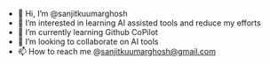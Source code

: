 - 👋 Hi, I’m @sanjitkuumarghosh
- 👀 I’m interested in learning AI assisted tools and reduce my efforts
- 🌱 I’m currently learning Github CoPilot
- 💞️ I’m looking to collaborate on AI tools
- 📫 How to reach me @sanjitkuumarghosh@gmail.com

<!---
sanjitkuumarghosh/sanjitkuumarghosh is a ✨ special ✨ repository because its `README.md` (this file) appears on your GitHub profile.
You can click the Preview link to take a look at your changes.
--->
